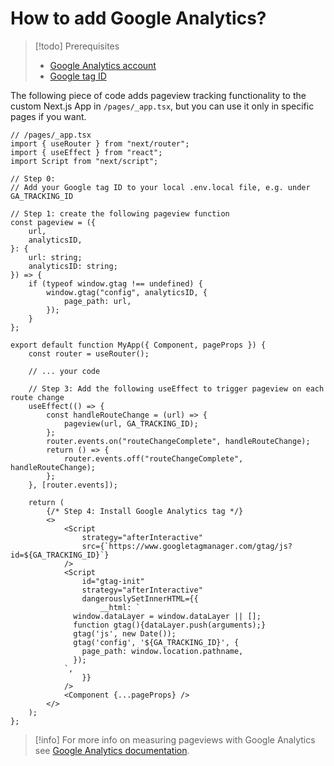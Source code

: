 # How to add Google Analytics?

>[!todo] Prerequisites
>- [Google Analytics account](https://support.google.com/analytics/answer/9304153?hl=en)
>- [Google tag ID](https://support.google.com/analytics/answer/12270356?hl=en#:~:text=A%20Measurement%20ID%20is%20an,same%20as%20your%20destination%20ID.)

The following piece of code adds pageview tracking functionality to the custom Next.js App in `/pages/_app.tsx`, but you can use it only in specific pages if you want.

```tsx
// /pages/_app.tsx
import { useRouter } from "next/router";
import { useEffect } from "react";
import Script from "next/script";

// Step 0:
// Add your Google tag ID to your local .env.local file, e.g. under GA_TRACKING_ID

// Step 1: create the following pageview function
const pageview = ({
    url,
    analyticsID,
}: {
    url: string;
    analyticsID: string;
}) => {
    if (typeof window.gtag !== undefined) {
        window.gtag("config", analyticsID, {
            page_path: url,
        });
    }
};

export default function MyApp({ Component, pageProps }) {
	const router = useRouter();

    // ... your code

    // Step 3: Add the following useEffect to trigger pageview on each route change
    useEffect(() => {
        const handleRouteChange = (url) => {
            pageview(url, GA_TRACKING_ID);
        };
        router.events.on("routeChangeComplete", handleRouteChange);
        return () => {
            router.events.off("routeChangeComplete", handleRouteChange);
        };
    }, [router.events]);

    return (
		{/* Step 4: Install Google Analytics tag */}
        <>
            <Script
                strategy="afterInteractive"
                src={`https://www.googletagmanager.com/gtag/js?id=${GA_TRACKING_ID}`}
            />
            <Script
                id="gtag-init"
                strategy="afterInteractive"
                dangerouslySetInnerHTML={{
                    __html: `
              window.dataLayer = window.dataLayer || [];
              function gtag(){dataLayer.push(arguments);}
              gtag('js', new Date());
              gtag('config', '${GA_TRACKING_ID}', {
                page_path: window.location.pathname,
              });
            `,
                }}
            />
            <Component {...pageProps} />
        </>
    );
};
```

>[!info]
> For more info on measuring pageviews with Google Analytics see [Google Analytics documentation](https://developers.google.com/analytics/devguides/collection/gtagjs/pages).